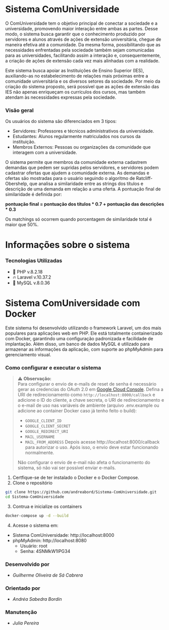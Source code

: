 # Sistema ComUniversidade
O ComUniversidade tem o objetivo principal de conectar a sociedade e a universidade, promovendo maior interação entre ambas as partes. Desse modo, o sistema busca garantir que o conhecimento produzido por servidores e alunos através de ações de extensão universitária, chegue de maneira efetiva até a comunidade. Da mesma forma, possibilitando que as necessidades enfrentadas pela sociedade também sejam comunicadas para as universidades, facilitando assim a interação e, consequentemente, a criação de ações de extensão cada vez mais alinhadas com a realidade.

Este sistema busca apoiar as Instituições de Ensino Superior (IES), auxiliando-as no estabelecimento de relações mais próximas entre a comunidade universitária e os diversos setores da sociedade. Por meio da criação do sistema proposto, será possível que as ações de extensão das IES não apenas enriqueçam os currículos dos cursos, mas também atendam às necessidades expressas pela sociedade.


### Visão geral
Os usuários do sistema são diferenciados em 3 tipos:

- Servidores: Professores e técnicos administrativos da universidade.
- Estudantes: Alunos regularmente matriculados nos cursos da instituição.
- Membros Externos: Pessoas ou organizações da comunidade que interagem com a universidade.

O sistema permite que membros da comunidade externa cadastrem demandas que pedem ser supridas pelos servidores, e servidores podem cadastrar ofertas que ajudem a comunidade externa. As demandas e ofertas são mostradas para o usuário seguindo o algoritmo de Ratcliff-Obershelp, que analisa a similaridade entre as strings dos títulos e descrição de uma demanda em relação a uma oferta. A pontuação final de similaridade é definida por:

**pontuação final = pontuação dos títulos * 0.7 + pontuação das descrições * 0.3**

Os matchings só ocorrem quando porcentagem de similaridade total é maior que 50%.

# Informações sobre o sistema
### Tecnologias Utilizadas
- 🐘 PHP v.8.2.18
- 🔥 Laravel v.10.37.2
- 🐬 MySQL v.8.0.36

# Sistema ComUniversidade com Docker
Este sistema foi desenvolvido utilizando o framework Laravel, um dos mais populares para aplicações web em PHP. Ele está totalmente containerizado com Docker, garantindo uma configuração padronizada e facilidade de implantação. Além disso, um banco de dados MySQL é utilizado para armazenar as informações da aplicação, com suporte ao phpMyAdmin para gerenciamento visual.

### Como configurar e executar o sistema

> ⚠️ **Observação:**  
> Para configurar o envio de e-mails de reset de senha é necessário gerar as credencias do OAuth 2.0 em [Google Cloud Console](https://console.cloud.google.com/).
> Defina a URI de redirecionamento como `http://localhost:8000/callback` e adicione o ID do cliente, a chave secreta, o URI de redirecionamento e o e-mail de uso nas variáveis de ambiente (arquivo .env.example ou adicione ao container Docker caso já tenho feito o build):
> - `GOOGLE_CLIENT_ID`
> - `GOOGLE_CLIENT_SECRET`
> - `GOOGLE_REDIRECT_URI`
> - `MAIL_USERNAME`
> - `MAIL_FROM_ADDRESS`
> Depois acesse http://localhost:8000/callback para autorizar o uso.
> Após isso, o envio deve estar funcionando normalmente.
>
> Não configurar o envio de e-mail não afeta o funcionamento do sistema, só não vai ser possível enviar e-mails.

1. Certfique-se de ter instalado o Docker e o Docker Compose.
2. Clone o repositório

```sh
git clone https://github.com/andreabord/Sistema-ComUniversidade.git
cd Sistema-ComUniversidade
```

3. Contrua e inicialize os containers
```sh
docker-compose up -d --build
```

4. Acesse o sistema em:
- Sistema ComUniversidade: http://localhost:8000
- phpMyAdmin: http://localhost:8080
    - Usuário: root
    - Senha: 4SNMkW1lPG34

### Desenvolvido por
- *Guilherme Oliveira de Sá Cabrera*

### Orientado por
- *Andréa Sabedra Bordin*

### Manutenção
- *Julia Pereira*
